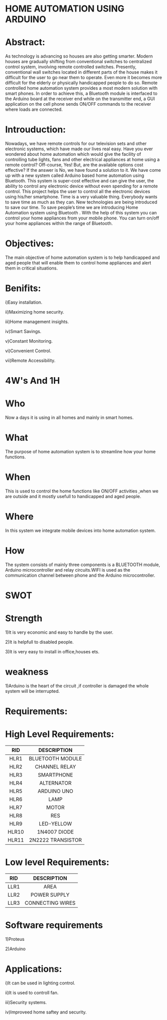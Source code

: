 # HOME AUTOMATION USING ARDUINO

# Abstract:

As technology is advancing so houses are also getting smarter. Modern houses are gradually shifting from conventional switches to centralized control system, involving remote controlled switches. Presently, conventional wall switches located in different parts of the house makes it difficult for the user to go near them to operate. Even more it becomes more difficult for the elderly or physically handicapped people to do so. Remote controlled home automation system provides a most modern solution with smart phones. In order to achieve this, a Bluetooth module is interfaced to the Arduino board at the receiver end while on the transmitter end, a GUI application on the cell phone sends ON/OFF commands to the receiver where loads are connected. 

# Introuduction:

Nowadays, we have remote controls for our television sets and other electronic systems, which have made our lives real easy. Have you ever wondered about home automation which would give the facility of controlling tube lights, fans and other electrical appliances at home using a remote control? Off-course, Yes! But, are the available options cost effective? If the answer is No, we have found a solution to it. We have come up with a new system called Arduino based home automation using Bluetooth. This system is super-cost effective and can give the user, the ability to control any electronic device without even spending for a remote control. This project helps the user to control all the electronic devices using his/her smartphone. Time is a very valuable thing. Everybody wants to save time as much as they can. New technologies are being introduced to save our time. To save people’s time we are introducing Home Automation system using Bluetooth . With the help of this system you can control your home appliances from your mobile phone. You can turn on/off your home appliances within the range of Bluetooth.

# Objectives:

The main objective of home automation system is to help handicapped and aged people that will enable them to control home appliances and alert them in critical situations.

# Benifits:

i)Easy installation.

ii)Maximizing home security.

iii)Home management insights.

iv)Smart Savings.

v)Constant Monitoring.

vi)Convenient Control.

vii)Remote Accessibility.

# 4W's And 1H

# Who

Now a days it is using in all homes and mainly in smart homes.

# What

The purpose of home automation system is to streamline how your home functions.

# When

This is used to control the home functions like ON/OFF activities ,when we are outside and it mostly usefull to handicapped and aged people.

# Where

In this system we integrate mobile devices into home automation system.

# How

The system consists of mainly three components is a BLUETOOTH module, Arduino microcontroller and relay circuits.WIFI is used as the communication channel between phone and the Arduino microcontroller.

# SWOT

# Strength

1)It is very economic and easy to handle by the user.

2)It is helpfull to disabled people.

3)It is very easy to install in office,houses ets.

# weakness

1)Arduino is the heart of the circuit ,if controller is damaged the whole system will be interrupted.

# Requirements:

# High Level Requirements:

| RID |	DESCRIPTION |
|:--:|:---------:|
|HLR1|BLUETOOTH MODULE|
|HLR2|CHANNEL RELAY|
|HLR3|SMARTPHONE|
|HLR4|ALTERNATOR|
|HLR5|ARDUINO UNO|
|HLR6|LAMP|
|HLR7|MOTOR|
|HLR8|RES|
|HLR9|LED-YELLOW|
|HLR10|1N4007 DIODE|
|HLR11|2N2222 TRANSISTOR|

# Low level Requirements:

| RID | DESCRIPTION |
|:--:|:---------:|
|LLR1|AREA|
|LLR2|POWER SUPPLY|
|LLR3|CONNECTING WIRES|

# Software requirements

1)Proteus

2)Arduino

# Applications:

i)It can be used in lighting control.

ii)It is used to controll fan.

iii)Security systems.

iv)Improveed home saftey and security.





